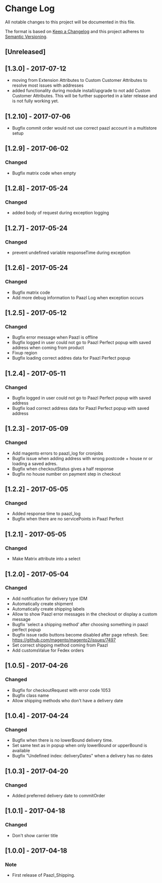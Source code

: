 # Change Log
All notable changes to this project will be documented in this file.

The format is based on [Keep a Changelog](http://keepachangelog.com/) 
and this project adheres to [Semantic Versioning](http://semver.org/).

## [Unreleased]
## [1.3.0] - 2017-07-12
- moving from Extension Attributes to Custom Customer Attributes to resolve most issues with addresses
- added functionality during module install/upgrade to not add Custom Customer Attributes. This will be further supported in a later release and is not fully working yet.

## [1.2.10] - 2017-07-06
- Bugfix commit order would not use correct paazl account in a multistore setup

## [1.2.9] - 2017-06-02
### Changed
- Bugfix matrix code when empty

## [1.2.8] - 2017-05-24
### Changed
- added body of request during exception logging

## [1.2.7] - 2017-05-24
### Changed
- prevent undefined variable responseTime during exception

## [1.2.6] - 2017-05-24
### Changed
- Bugfix matrix code
- Add more debug information to Paazl Log when exception occurs

## [1.2.5] - 2017-05-12
### Changed
- Bugfix error message when Paazl is offline
- Bugfix logged in user could not go to Paazl Perfect popup with saved address when coming from product
- Fixup region
- Bugfix loading correct addres data for Paazl Perfect popup

## [1.2.4] - 2017-05-11
### Changed
- Bugfix logged in user could not go to Paazl Perfect popup with saved address
- Bugfix load correct address data for Paazl Perfect popup with saved address

## [1.2.3] - 2017-05-09
### Changed
- Add magento errors to paazl_log for cronjobs
- Bugfix issue when adding address with wrong postcode + house nr or loading a saved adres.
- Bugfix when checkoutStatus gives a half response
- Bugfix no house number on payment step in checkout

## [1.2.2] - 2017-05-05
### Changed
- Added response time to paazl_log
- Bugfix when there are no servicePoints in Paazl Perfect

## [1.2.1] - 2017-05-05
### Changed
- Make Matrix attribute into a select

## [1.2.0] - 2017-05-04
### Changed
- Add notification for delivery type IDM
- Automatically create shipment
- Automatically create shipping labels
- Allow to show Paazl error messages in the checkout or display a custom message
- Bugfix 'select a shipping method' after choosing something in paazl perfect popup
- Bugfix issue radio buttons become disabled after page refresh. See: https://github.com/magento/magento2/issues/7497
- Set correct shipping method coming from Paazl
- Add customsValue for Fedex orders

## [1.0.5] - 2017-04-26
### Changed
- Bugfix for checkoutRequest with error code 1053
- Bugfix class name
- Allow shipping methods who don't have a delivery date

## [1.0.4] - 2017-04-24
### Changed
- Bugfix when there is no lowerBound delivery time.
- Set same text as in popup when only lowerBound or upperBound is available
- Bugfix "Undefined index: deliveryDates" when a delivery has no dates

## [1.0.3] - 2017-04-20
### Changed
- Added preferred delivery date to commitOrder

## [1.0.1] - 2017-04-18
### Changed
- Don't show carrier title

## [1.0.0] - 2017-04-18
### Note
- First release of Paazl_Shipping.
